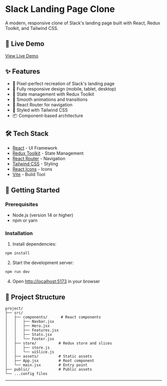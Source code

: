 # Slack Landing Page Clone

A modern, responsive clone of Slack's landing page built with React, Redux Toolkit, and Tailwind CSS.

## 🚀 Live Demo

[View Live Demo]([#https://test-project-mauve-tau.vercel.app/]) <!-- Add your deployed project URL here -->

## ✨ Features

- 🎨 Pixel-perfect recreation of Slack's landing page
- 📱 Fully responsive design (mobile, tablet, desktop)
- 🔄 State management with Redux Toolkit
- 🎯 Smooth animations and transitions
- 🧭 React Router for navigation
- 💅 Styled with Tailwind CSS
- 📦 Component-based architecture

## 🛠️ Tech Stack

- [React](https://reactjs.org/) - UI Framework
- [Redux Toolkit](https://redux-toolkit.js.org/) - State Management
- [React Router](https://reactrouter.com/) - Navigation
- [Tailwind CSS](https://tailwindcss.com/) - Styling
- [React Icons](https://react-icons.github.io/react-icons/) - Icons
- [Vite](https://vitejs.dev/) - Build Tool

## 🚀 Getting Started

### Prerequisites

- Node.js (version 14 or higher)
- npm or yarn

### Installation


1. Install dependencies:

```bash
npm install
```

2. Start the development server:

```bash
npm run dev
```

4. Open [http://localhost:5173](http://localhost:5173) in your browser

## 📂 Project Structure

```
project/
├── src/
│   ├── components/      # React components
│   │   ├── Navbar.jsx
│   │   ├── Hero.jsx
│   │   ├── Features.jsx
│   │   ├── Stats.jsx
│   │   └── Footer.jsx
│   ├── store/          # Redux store and slices
│   │   ├── store.js
│   │   └── uiSlice.js
│   ├── assets/         # Static assets
│   ├── App.jsx         # Root component
│   └── main.jsx        # Entry point
├── public/             # Public assets
└── ...config files
```
---
